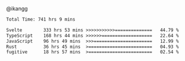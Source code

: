 @ikangg
<!--START_SECTION:waka-->

```txt
Total Time: 741 hrs 9 mins

Svelte        333 hrs 53 mins >>>>>>>>>>>==============   44.79 %
TypeScript    168 hrs 44 mins >>>>>>===================   22.64 %
JavaScript    96 hrs 49 mins  >>>======================   12.99 %
Rust          36 hrs 45 mins  >========================   04.93 %
fugitive      18 hrs 57 mins  >========================   02.54 %
```

<!--END_SECTION:waka-->

